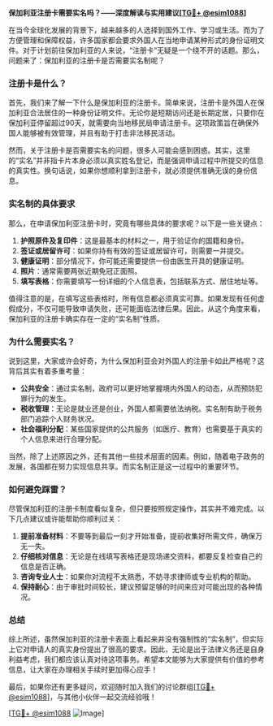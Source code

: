 **保加利亚注册卡需要实名吗？——深度解读与实用建议[[TG💪+ @esim1088](https://t.me/s/esim1088)]**

在当今全球化发展的背景下，越来越多的人选择到国外工作、学习或生活。而为了方便管理和保障权益，许多国家都会要求外国人在当地申请某种形式的身份证明文件。对于计划前往保加利亚的人来说，“注册卡”无疑是一个绕不开的话题。那么，问题来了：保加利亚的注册卡是否需要实名制呢？

### 注册卡是什么？

首先，我们来了解一下什么是保加利亚的注册卡。简单来说，注册卡是外国人在保加利亚合法居住的一种身份证明文件。无论你是短期访问还是长期定居，只要你在保加利亚停留超过90天，就需要向当地移民局申请注册卡。这项政策旨在确保外国人能够被有效管理，并且有助于打击非法移民活动。

然而，关于注册卡是否需要实名的问题，很多人可能会感到困惑。其实，这里的“实名”并非指卡片本身必须以真实姓名登记，而是强调申请过程中所提交的信息的真实性。换句话说，如果你想顺利拿到注册卡，就必须提供准确无误的身份信息。

### 实名制的具体要求

那么，在申请保加利亚注册卡时，究竟有哪些具体的要求呢？以下是一些关键点：

1. **护照原件及复印件**：这是最基本的材料之一，用于验证你的国籍和身份。
2. **签证或居留许可**：如果你持有有效的签证或居留许可，则需要一并提交。
3. **健康证明**：部分情况下，你可能还需要提供一份由医生开具的健康证明。
4. **照片**：通常需要两张近期免冠正面照。
5. **填写表格**：你需要填写一份详细的个人信息表，包括联系方式、居住地址等。

值得注意的是，在填写这些表格时，所有信息都必须真实可靠。如果发现有任何虚假成分，不仅可能导致申请失败，还可能面临法律后果。因此，从这个角度来看，保加利亚的注册卡确实存在一定的“实名制”性质。

### 为什么需要实名？

说到这里，大家或许会好奇，为什么保加利亚会对外国人的注册卡如此严格呢？这背后其实有着多重考量：

- **公共安全**：通过实名制，政府可以更好地掌握境内外国人的动态，从而预防犯罪行为的发生。
- **税收管理**：无论是就业还是创业，外国人都需要依法纳税。实名制有助于税务部门追踪个人财务状况。
- **社会福利分配**：某些国家提供的公共服务（如医疗、教育）也需要基于真实的个人信息来进行合理分配。

当然，除了上述原因之外，还有其他一些技术层面的因素。例如，随着电子政务的发展，各国都在努力实现信息共享。而实名制正是这一过程中的重要环节。

### 如何避免踩雷？

尽管保加利亚的注册卡制度看似复杂，但只要按照规定操作，其实并不难完成。以下几点建议或许能帮助你顺利过关：

1. **提前准备材料**：不要等到最后一刻才开始准备，提前收集好所需文件，确保万无一失。
2. **仔细核对信息**：无论是在线填写表格还是现场递交资料，都要反复检查自己的信息是否正确。
3. **咨询专业人士**：如果你对流程不太熟悉，不妨寻求律师或专业机构的帮助。
4. **保持耐心**：由于审批时间较长，建议预留足够的时间来应对可能出现的各种情况。

### 总结

综上所述，虽然保加利亚的注册卡表面上看起来并没有强制性的“实名制”，但实际上它对申请人的真实身份提出了很高的要求。因此，无论是出于法律义务还是自身利益考虑，我们都应该认真对待这项事务。希望本文能够为大家提供有价值的参考信息，让大家在办理相关手续时更加得心应手！

最后，如果你还有更多疑问，欢迎随时加入我们的讨论群组[[TG💪+ @esim1088](https://t.me/s/esim1088)]，与其他小伙伴一起交流经验哦！ 

[[TG💪+ @esim1088](https://t.me/s/esim1088) ![Image](https://i.postimg.cc/4NQfJmqS/Snipaste-2025-05-13-00-14-12.png)]